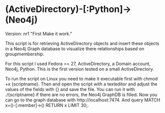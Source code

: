 # (ActiveDirectory)-[:Python]->(Neo4j)

Version: nr1 "First Make it work."

This script is for retrieving ActiveDirectory objects and insert these objects in a Neo4j Graph database to visualize there relationships based on groupmembership.

For this script I used Fedora >= 27, ActiveDirectory, a Domain account, Neo4j, Python.
This is the first version tested on a small ActiveDirectory.

To run the script on Linux you need to make it executable first with chmod +x {scriptname}.
Then and open the script with a texteditor and adjust the values of the fields with {} and save the file. You can run it with ./{scriptname} if there are no errors, the Neo4j GraphDB is filled. Now you can go to the graph database with http://localhost:7474. And query MATCH x=()-[:member]->() RETURN x LIMIT 30;.




